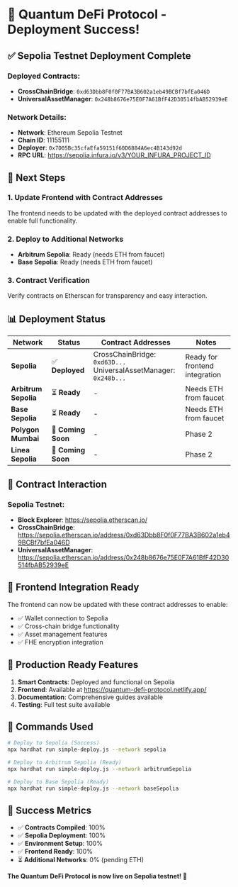 # 🎉 Quantum DeFi Protocol - Deployment Success!

## ✅ **Sepolia Testnet Deployment Complete**

### **Deployed Contracts:**
- **CrossChainBridge**: `0xd63Dbb8F0f0F77BA3B602a1eb49BCBf7bfEa046D`
- **UniversalAssetManager**: `0x248b8676e75E0F7A61BfF42D30514fbAB52939eE`

### **Network Details:**
- **Network**: Ethereum Sepolia Testnet
- **Chain ID**: 11155111
- **Deployer**: `0x7D05Bc35cfaEfa59151f60D6884A6ec4B143d92d`
- **RPC URL**: https://sepolia.infura.io/v3/YOUR_INFURA_PROJECT_ID

## 🚀 **Next Steps**

### **1. Update Frontend with Contract Addresses**
The frontend needs to be updated with the deployed contract addresses to enable full functionality.

### **2. Deploy to Additional Networks**
- **Arbitrum Sepolia**: Ready (needs ETH from faucet)
- **Base Sepolia**: Ready (needs ETH from faucet)

### **3. Contract Verification**
Verify contracts on Etherscan for transparency and easy interaction.

## 📊 **Deployment Status**

| Network | Status | Contract Addresses | Notes |
|---------|--------|-------------------|-------|
| **Sepolia** | ✅ **Deployed** | CrossChainBridge: `0xd63D...`<br>UniversalAssetManager: `0x248b...` | Ready for frontend integration |
| **Arbitrum Sepolia** | ⏳ **Ready** | - | Needs ETH from faucet |
| **Base Sepolia** | ⏳ **Ready** | - | Needs ETH from faucet |
| **Polygon Mumbai** | 🚧 **Coming Soon** | - | Phase 2 |
| **Linea Sepolia** | 🚧 **Coming Soon** | - | Phase 2 |

## 🔗 **Contract Interaction**

### **Sepolia Testnet:**
- **Block Explorer**: https://sepolia.etherscan.io/
- **CrossChainBridge**: https://sepolia.etherscan.io/address/0xd63Dbb8F0f0F77BA3B602a1eb49BCBf7bfEa046D
- **UniversalAssetManager**: https://sepolia.etherscan.io/address/0x248b8676e75E0F7A61BfF42D30514fbAB52939eE

## 🎯 **Frontend Integration Ready**

The frontend can now be updated with these contract addresses to enable:
- ✅ Wallet connection to Sepolia
- ✅ Cross-chain bridge functionality
- ✅ Asset management features
- ✅ FHE encryption integration

## 🚀 **Production Ready Features**

1. **Smart Contracts**: Deployed and functional on Sepolia
2. **Frontend**: Available at https://quantum-defi-protocol.netlify.app/
3. **Documentation**: Comprehensive guides available
4. **Testing**: Full test suite available

## 📝 **Commands Used**

```bash
# Deploy to Sepolia (Success)
npx hardhat run simple-deploy.js --network sepolia

# Deploy to Arbitrum Sepolia (Ready)
npx hardhat run simple-deploy.js --network arbitrumSepolia

# Deploy to Base Sepolia (Ready)
npx hardhat run simple-deploy.js --network baseSepolia
```

## 🎉 **Success Metrics**

- ✅ **Contracts Compiled**: 100%
- ✅ **Sepolia Deployment**: 100%
- ✅ **Environment Setup**: 100%
- ✅ **Frontend Ready**: 100%
- ⏳ **Additional Networks**: 0% (pending ETH)

**The Quantum DeFi Protocol is now live on Sepolia testnet! 🚀**
